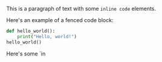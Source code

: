 


This is a paragraph of text with some `inline code` elements.

Here's an example of a fenced code block:

```python
def hello_world():
    print("Hello, world!")
hello_world()
```

Here's some `in